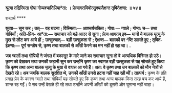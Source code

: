 **श्रुत्वा तद्विस्मिता गोपा गोप्यश्चातिप्रिया²ता: ।** **प्रेत्यागतमिवोत्सुक्यादैक्षन्त तृषितेक्षणा: ॥ ५४॥** 

शब्दार्थ **** 

**श्रुत्वा—** **सुन कर** **; तत्—** **वह घटना** **; विस्मिता:—** **आश्चर्यचकित** **; गोपा:—** **ग्वाले** **; गोप्य: च—** **तथा गोपियाँ** **; अति-प्रिय-** **आ²ता:—** **समाचार को बड़े आदर से सुना** **; प्रेत्य आगतम् इव—** **मानों ये बालक मृत्यु के मुख से लौट कर आये हों** **;** **उत्सुक्यात्—** **बड़ी उत्सुकता से** **; ऐक्षन्त—** **बालकों पर ²ष्टि डालते हुए** **; तृषित-ईक्षणा:—** **पूर्ण सन्तोष से, कृष्ण तथा बालकों से** **आँखें फेरने का मन नहीं हो रहा था।** **.** 

**जब ग्वालों तथा गोपियों ने जंगल में बकासुर के मारे जाने का समाचार सुना तो वे** **अत्यधिक विस्मित हो उठे। कृष्ण को देखकर तथा उनकी कहानी सुन कर उन्होंने कृष्ण का** **स्वागत बड़ी उत्सुकता से यह सोचते हुए किया कि कृष्ण तथा अन्य बालक मृत्यु के मुख से** **वापस आ गये हैं। अत: वे कृष्ण तथा उन बालकों को मौन नेत्रों से देखते रहे। अब जबकि** **बालक सुरक्षित थे, उनकी आँखें उनसे हटना नहीं चाह रही थीं।** **तात्पर्य :** कृष्ण के प्रति प्रगाढ़ प्रेम के कारण ग्वाले तथा गोपियाँ यह सोचते हुए कि कृष्ण तथा अन्य बालक किस तरह बच कर आये हैं, शान्त रह गईं। वे सब उन्हें देखते ही रहे तथा उन्होंने अपनी आँखों को दूसरी ओर घुमाना नहीं चाहा।  